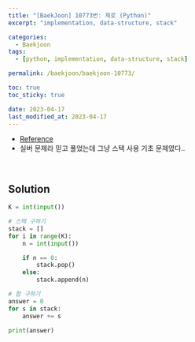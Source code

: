 ```yaml
---
title: "[BaekJoon] 10773번: 제로 (Python)"
excerpt: "implementation, data-structure, stack"

categories:
  - Baekjoon
tags:
  - [python, implementation, data-structure, stack]

permalink: /baekjoon/baekjoon-10773/

toc: true
toc_sticky: true

date: 2023-04-17
last_modified_at: 2023-04-17
---
```


- [Reference](https://www.acmicpc.net/problem/10773)
- 실버 문제라 믿고 풀었는데 그냥 스택 사용 기초 문제였다..

<br>

## Solution

```python
K = int(input())

# 스택 구하기
stack = []
for i in range(K):
    n = int(input())

    if n == 0:
        stack.pop()
    else:
        stack.append(n)

# 합 구하기
answer = 0
for s in stack:
    answer += s

print(answer)
```